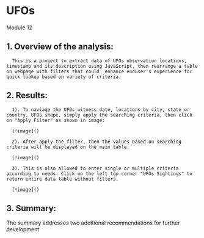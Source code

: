 # UFOs
Module 12

## 1. Overview of the analysis:
      This is a project to extract data of UFOs observation locations, timestamp and its description using JavaScript, then rearrange a table on webpage with filters that could  enhance enduser's experience for quick lookup based on variety of criteria. 
      
## 2. Results:
      1). To naviage the UFOs witness date, locations by city, state or country, UFOs shape, simply apply the searching criteria, then click on "Apply Filter" as shown in image: 
      
      [!image]()

      2). After apply the filter, then the values based on searching criteria will be displayed on the main table. 
      
      [!image]()
      
      3). This is also allowed to enter single or multiple criteria according to needs. Click on the left top corner "UFOs Sightings" to return entire data table without filters. 
      
      [!image]()
      
      
## 3. Summary:
      

The summary addresses two additional recommendations for further development 
